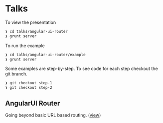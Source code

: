 Talks
=====

To view the presentation
```sh
❯ cd talks/angular-ui-router
❯ grunt server
```

To run the example
```sh
❯ cd talks/angular-ui-router/example
❯ grunt server
```

Some examples are step-by-step. To see code for each step checkout the git branch.
```sh
❯ git checkout step-1
❯ git checkout step-2
```


## AngularUI Router
Going beyond basic URL based routing. (<a href="http://forest.github.io/talks/angular-ui-router/index.html" target="_blank">view<a/>)
